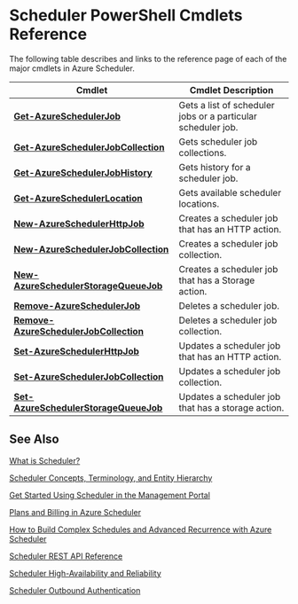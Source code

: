 <properties 
 pageTitle="Scheduler PowerShell Cmdlets Reference" 
 description="" 
 services="scheduler" 
 documentationCenter=".NET" 
 authors="krisragh" 
 manager="dwrede" 
 editor=""/>
<tags 
 ms.service="scheduler" 
 ms.workload="infrastructure-services" 
 ms.tgt_pltfrm="na" 
 ms.devlang="dotnet" 
 ms.topic="article" 
 ms.date="05/12/2015" 
 ms.author="krisragh"/>
 
# Scheduler PowerShell Cmdlets Reference

The following table describes and links to the reference page of each of the major cmdlets in Azure Scheduler.

|Cmdlet|Cmdlet Description|
|---|---|
|**[Get-AzureSchedulerJob](https://msdn.microsoft.com/en-us/library/azure/dn722516.aspx)**|Gets a list of scheduler jobs or a particular scheduler job.|
|**[Get-AzureSchedulerJobCollection](https://msdn.microsoft.com/en-us/library/azure/dn722471.aspx)**|Gets scheduler job collections.|
|**[Get-AzureSchedulerJobHistory](https://msdn.microsoft.com/en-us/library/azure/dn722514.aspx)**|Gets history for a scheduler job.|
|**[Get-AzureSchedulerLocation](https://msdn.microsoft.com/en-us/library/azure/dn722505.aspx)**|Gets available scheduler locations.|
|**[New-AzureSchedulerHttpJob](https://msdn.microsoft.com/en-us/library/azure/dn722492.aspx)**|Creates a scheduler job that has an HTTP action.|
|**[New-AzureSchedulerJobCollection](https://msdn.microsoft.com/en-us/library/azure/dn759640.aspx)**|Creates a scheduler job collection.|
|**[New-AzureSchedulerStorageQueueJob](https://msdn.microsoft.com/en-us/library/azure/dn722518.aspx)**|Creates a scheduler job that has a Storage action.|
|**[Remove-AzureSchedulerJob](https://msdn.microsoft.com/en-us/library/azure/dn722477.aspx)**|Deletes a scheduler job.|
|**[Remove-AzureSchedulerJobCollection](https://msdn.microsoft.com/en-us/library/azure/dn722530.aspx)**|Deletes a scheduler job collection.|
|**[Set-AzureSchedulerHttpJob](https://msdn.microsoft.com/en-us/library/azure/dn722474.aspx)**|Updates a scheduler job that has an HTTP action.|
|**[Set-AzureSchedulerJobCollection](https://msdn.microsoft.com/en-us/library/azure/dn759626.aspx)**|Updates a scheduler job collection.|
|**[Set-AzureSchedulerStorageQueueJob](https://msdn.microsoft.com/en-us/library/azure/dn722476.aspx)**|Updates a scheduler job that has a storage action.|


## See Also
 
 [What is Scheduler?](scheduler-intro.md)
 
 [Scheduler Concepts, Terminology, and Entity Hierarchy](scheduler-concepts-terms.md)
 
 [Get Started Using Scheduler in the Management Portal](scheduler-get-started-portal.md)
 
 [Plans and Billing in Azure Scheduler](scheduler-plans-billing.md)
 
 [How to Build Complex Schedules and Advanced Recurrence with Azure Scheduler](scheduler-advanced-complexity.md)
 
 [Scheduler REST API Reference](https://msdn.microsoft.com/library/dn528946)   
 
 [Scheduler High-Availability and Reliability](scheduler-high-availability-reliability.md)
 
 [Scheduler Outbound Authentication](scheduler-outbound-authentication.md)

 